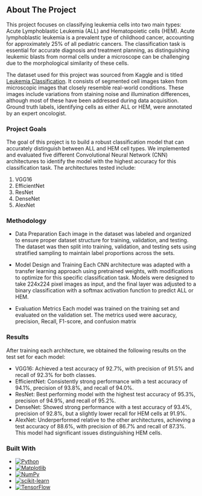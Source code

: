 <!-- ABOUT THE PROJECT -->
## About The Project

This project focuses on classifying leukemia cells into two main types: Acute Lymphoblastic Leukemia (ALL) and Hematopoietic cells (HEM). Acute lymphoblastic leukemia is a prevalent type of childhood cancer, accounting for approximately 25% of all pediatric cancers. The classification task is essential for accurate diagnosis and treatment planning, as distinguishing leukemic blasts from normal cells under a microscope can be challenging due to the morphological similarity of these cells.

The dataset used for this project was sourced from Kaggle and is titled [Leukemia Classification](https://www.kaggle.com/datasets/andrewmvd/leukemia-classification). It consists of segmented cell images taken from microscopic images that closely resemble real-world conditions. These images include variations from staining noise and illumination differences, although most of these have been addressed during data acquisition. Ground truth labels, identifying cells as either ALL or HEM, were annotated by an expert oncologist.

### Project Goals
The goal of this project is to build a robust classification model that can accurately distinguish between ALL and HEM cell types. We implemented and evaluated five different Convolutional Neural Network (CNN) architectures to identify the model with the highest accuracy for this classification task. The architectures tested include:

1. VGG16
2. EfficientNet
3. ResNet
4. DenseNet
5. AlexNet

### Methodology

- Data Preparation
  Each image in the dataset was labeled and organized to ensure proper dataset structure for training, validation, and testing. The dataset was then split into training, validation, and testing sets using stratified sampling to maintain label proportions across the sets.

- Model Design and Training
  Each CNN architecture was adapted with a transfer learning approach using pretrained weights, with modifications to optimize for this specific classification task. Models were designed to take 224x224 pixel images as input, and the final layer was adjusted to a binary classification with a softmax activation function to predict ALL or HEM.

- Evaluation Metrics
  Each model was trained on the training set and evaluated on the validation set. The metrics used were aacuracy, precision, Recall, F1-score, and confusion matrix

### Results
After training each architecture, we obtained the following results on the test set for each model:

- VGG16: Achieved a test accuracy of 92.7%, with precision of 91.5% and recall of 92.3% for both classes.
- EfficientNet: Consistently strong performance with a test accuracy of 94.1%, precision of 93.8%, and recall of 94.0%.
- ResNet: Best performing model with the highest test accuracy of 95.3%, precision of 94.9%, and recall of 95.2%.
- DenseNet: Showed strong performance with a test accuracy of 93.4%, precision of 92.8%, but a slightly lower recall for HEM cells at 91.9%.
- AlexNet: Underperformed relative to the other architectures, achieving a test accuracy of 88.6%, with precision of 86.7% and recall of 87.3%. This model had significant issues distinguishing HEM cells.

### Built With

* [![Python](https://img.shields.io/badge/python-3670A0?style=for-the-badge&logo=python&logoColor=ffdd54)](https://www.python.org/)
* [![Matplotlib](https://img.shields.io/badge/Matplotlib-%23ffffff.svg?style=for-the-badge&logo=Matplotlib&logoColor=black)](https://matplotlib.org/)
* [![NumPy](https://img.shields.io/badge/numpy-%23013243.svg?style=for-the-badge&logo=numpy&logoColor=white)](https://numpy.org/)
* [![scikit-learn](https://img.shields.io/badge/scikit--learn-%23F7931E.svg?style=for-the-badge&logo=scikit-learn&logoColor=white)](https://scikit-learn.org/stable/)
* [![TensorFlow](https://img.shields.io/badge/TensorFlow-%23FF6F00.svg?style=for-the-badge&logo=TensorFlow&logoColor=white)](https://www.tensorflow.org/)
